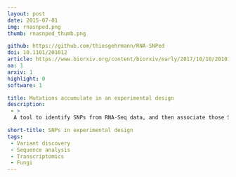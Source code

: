 ```yaml
---
layout: post
date: 2015-07-01
img: rnasnped.png
thumb: rnasnped_thumb.png

github: https://github.com/thiesgehrmann/RNA-SNPed
doi: 10.1101/201012 
article: https://www.biorxiv.org/content/biorxiv/early/2017/10/10/201012.full.pdf
oa: 1
arxiv: 1
highlight: 0
software: 1

title: Mutations accumulate in an experimental design
description:
 - >
  A tool to identify SNPs from RNA-Seq data, and then associate those SNPs to individual plates in an experimental design.

short-title: SNPs in experimental design
tags:
 - Variant discovery
 - Sequence analysis
 - Transcriptomics
 - Fungi
---
```

